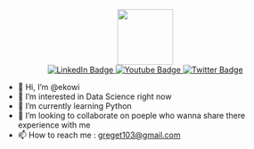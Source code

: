 <div id="header" align="center">
  <img src="https://media.giphy.com/media/Ll22OhMLAlVDb8UQWe/giphy.gif" width="100"/>
  <div id="badges">
  <a href="your-linkedin-URL">
    <img src="https://img.shields.io/badge/LinkedIn-blue?style=for-the-badge&logo=linkedin&logoColor=white" alt="LinkedIn Badge"/>
  </a>
  <a href="your-youtube-URL">
    <img src="https://img.shields.io/badge/YouTube-red?style=for-the-badge&logo=youtube&logoColor=white" alt="Youtube Badge"/>
  </a>
  <a href="your-twitter-URL">
    <img src="https://img.shields.io/badge/Twitter-blue?style=for-the-badge&logo=twitter&logoColor=white" alt="Twitter Badge"/>
  </a>
</div>
</div>



- 👋 Hi, I’m @ekowi
- 👀 I’m interested in Data Science right now 
- 🌱 I’m currently learning Python
- 💞️ I’m looking to collaborate on poeple who wanna share there experience with me 
- 📫 How to reach me : greget103@gmail.com

<!---
ekowi/ekowi is a ✨ special ✨ repository because its `README.md` (this file) appears on your GitHub profile.
You can click the Preview link to take a look at your changes.
--->

